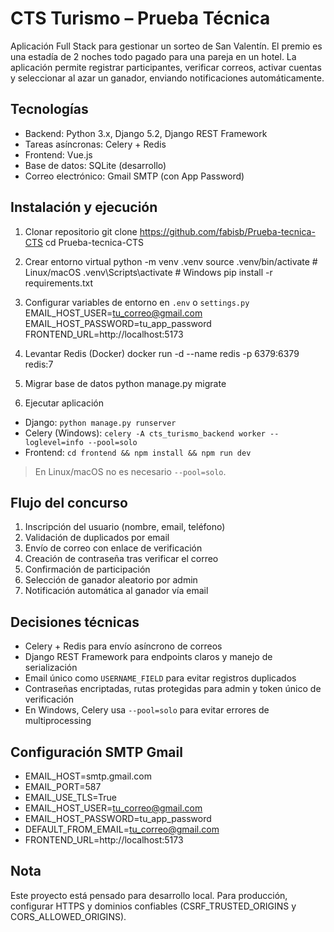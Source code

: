 # CTS Turismo – Prueba Técnica

Aplicación Full Stack para gestionar un sorteo de San Valentín. El premio es una estadía de 2 noches todo pagado para una pareja en un hotel. La aplicación permite registrar participantes, verificar correos, activar cuentas y seleccionar al azar un ganador, enviando notificaciones automáticamente.

## Tecnologías

- Backend: Python 3.x, Django 5.2, Django REST Framework
- Tareas asíncronas: Celery + Redis
- Frontend: Vue.js
- Base de datos: SQLite (desarrollo)
- Correo electrónico: Gmail SMTP (con App Password)

## Instalación y ejecución

1. Clonar repositorio
git clone <https://github.com/fabisb/Prueba-tecnica-CTS>
cd Prueba-tecnica-CTS

2. Crear entorno virtual
python -m venv .venv
source .venv/bin/activate # Linux/macOS
.venv\Scripts\activate # Windows
pip install -r requirements.txt

3. Configurar variables de entorno en `.env` o `settings.py`
EMAIL_HOST_USER=tu_correo@gmail.com
EMAIL_HOST_PASSWORD=tu_app_password
FRONTEND_URL=http://localhost:5173

4. Levantar Redis (Docker)
docker run -d --name redis -p 6379:6379 redis:7

5. Migrar base de datos
python manage.py migrate

6. Ejecutar aplicación
- Django: `python manage.py runserver`
- Celery (Windows): `celery -A cts_turismo_backend worker --loglevel=info --pool=solo`
- Frontend: `cd frontend && npm install && npm run dev`

> En Linux/macOS no es necesario `--pool=solo`.

## Flujo del concurso

1. Inscripción del usuario (nombre, email, teléfono)
2. Validación de duplicados por email
3. Envío de correo con enlace de verificación
4. Creación de contraseña tras verificar el correo
5. Confirmación de participación
6. Selección de ganador aleatorio por admin
7. Notificación automática al ganador vía email

## Decisiones técnicas

- Celery + Redis para envío asíncrono de correos
- Django REST Framework para endpoints claros y manejo de serialización
- Email único como `USERNAME_FIELD` para evitar registros duplicados
- Contraseñas encriptadas, rutas protegidas para admin y token único de verificación
- En Windows, Celery usa `--pool=solo` para evitar errores de multiprocessing

## Configuración SMTP Gmail

- EMAIL_HOST=smtp.gmail.com
- EMAIL_PORT=587
- EMAIL_USE_TLS=True
- EMAIL_HOST_USER=tu_correo@gmail.com
- EMAIL_HOST_PASSWORD=tu_app_password
- DEFAULT_FROM_EMAIL=tu_correo@gmail.com
- FRONTEND_URL=http://localhost:5173

## Nota

Este proyecto está pensado para desarrollo local.
Para producción, configurar HTTPS y dominios confiables (CSRF_TRUSTED_ORIGINS y CORS_ALLOWED_ORIGINS).